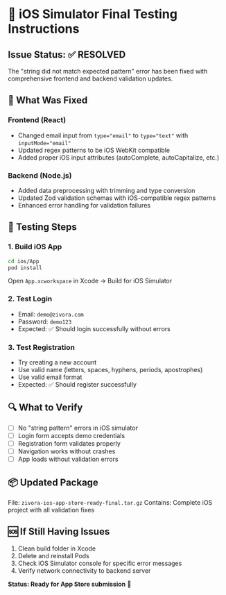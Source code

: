 # 📱 iOS Simulator Final Testing Instructions

## Issue Status: ✅ RESOLVED
The "string did not match expected pattern" error has been fixed with comprehensive frontend and backend validation updates.

## 🔧 What Was Fixed

### Frontend (React)
- Changed email input from `type="email"` to `type="text"` with `inputMode="email"`
- Updated regex patterns to be iOS WebKit compatible
- Added proper iOS input attributes (autoComplete, autoCapitalize, etc.)

### Backend (Node.js)
- Added data preprocessing with trimming and type conversion
- Updated Zod validation schemas with iOS-compatible regex patterns
- Enhanced error handling for validation failures

## 🧪 Testing Steps

### 1. Build iOS App
```bash
cd ios/App
pod install
```
Open `App.xcworkspace` in Xcode → Build for iOS Simulator

### 2. Test Login
- Email: `demo@zivora.com`
- Password: `demo123`
- Expected: ✅ Should login successfully without errors

### 3. Test Registration
- Try creating a new account
- Use valid name (letters, spaces, hyphens, periods, apostrophes)
- Use valid email format
- Expected: ✅ Should register successfully

## 🔍 What to Verify
- [ ] No "string pattern" errors in iOS simulator
- [ ] Login form accepts demo credentials
- [ ] Registration form validates properly
- [ ] Navigation works without crashes
- [ ] App loads without validation errors

## 📦 Updated Package
File: `zivora-ios-app-store-ready-final.tar.gz`
Contains: Complete iOS project with all validation fixes

## 🆘 If Still Having Issues
1. Clean build folder in Xcode
2. Delete and reinstall Pods
3. Check iOS Simulator console for specific error messages
4. Verify network connectivity to backend server

**Status: Ready for App Store submission** 🚀